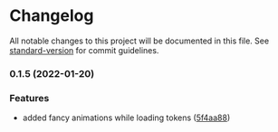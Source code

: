 # Changelog

All notable changes to this project will be documented in this file. See [standard-version](https://github.com/conventional-changelog/standard-version) for commit guidelines.

### 0.1.5 (2022-01-20)

### Features

-  added fancy animations while loading tokens ([5f4aa88](https://github.com/vexxvakan/warpzone/commit/5f4aa8886d1adf6734abb6ff9e524da9a63cdca8))
